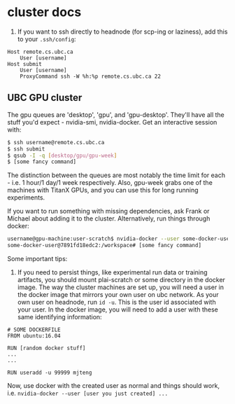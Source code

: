 # cluster docs

1. If you want to ssh directly to headnode (for scp-ing or laziness), add this to your `.ssh/config`:

```
Host remote.cs.ubc.ca       
    User [username]
Host submit
    User [username]
    ProxyCommand ssh -W %h:%p remote.cs.ubc.ca 22
```

## UBC GPU cluster

The gpu queues are 'desktop', 'gpu', and 'gpu-desktop'. They'll have all the stuff you'd expect - nvidia-smi, nvidia-docker. 
Get an interactive session with:
```bash
$ ssh username@remote.cs.ubc.ca
$ ssh submit
$ qsub -I -q [desktop/gpu/gpu-week]
$ [some fancy command]
```
The distinction between the queues are most notably the time limit for each - i.e. 1 hour/1 day/1 week respectively. 
Also, gpu-week grabs one of the machines with TitanX GPUs, and you can use this for long running experiments. 

If you want to run something with missing dependencies, ask Frank or Michael about adding it to the cluster. Alternatively, run things through docker:

```bash
username@gpu-machine:user-scratch$ nvidia-docker --user some-docker-user --rm -it -v $PWD:/workspace username/some-docker-image:some-tag bash
some-docker-user@7891fd18edc2:/workspace# [some fancy command]
```
Some important tips:
1. If you need to persist things, like experimental run data or training artifacts, you should mount plai-scratch or some directory in the docker image. The way the cluster machines are set up, you will need a user in the docker image that mirrors your own user on ubc network. As your own user on headnode, run `id -u`. This is the user id associated with your user. In the docker image, you will need to add a user with these same identifying information:

```
# SOME DOCKERFILE
FROM ubuntu:16.04

RUN [random docker stuff]
...
...

RUN useradd -u 99999 mjteng
```
Now, use docker with the created user as normal and things should work, i.e. `nvidia-docker --user [user you just created] ...`
